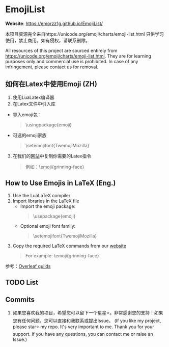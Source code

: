 # EmojiList

**Website**: https://emorzz1g.github.io/EmojiList/

本项目资源完全来自https://unicode.org/emoji/charts/emoji-list.html
只供学习使用，禁止商用。如有侵权，请联系删除。

All resources of this project are sourced entirely from https://unicode.org/emoji/charts/emoji-list.html. They are for learning purposes only and commercial use is prohibited. In case of any infringement, please contact us for removal.

## 如何在Latex中使用Emoji (ZH)
1. 使用LuaLatex编译器
2. 在Latex文件中引入库
- 导入emoji包：
    > \usingpackage{emoji}
- 可选的emoji家族
    > \setemojifont{TwemojiMozilla}
3. 在我们的[网站](https://emorzz1g.github.io/EmojiList/)中复制你需要的Latex指令
    > 例如：\emoji{grinning-face}

## How to Use Emojis in LaTeX (Eng.)
1. Use the LuaLaTeX compiler
2. Import libraries in the LaTeX file
   - Import the emoji package:
     > \usepackage{emoji}
   - Optional emoji font family:
     > \setemojifont{TwemojiMozilla}
3. Copy the required LaTeX commands from our [website](https://emorzz1g.github.io/EmojiList/)
   > For example: \emoji{grinning-face}

参考：[Overleaf guilds](https://www.overleaf.com/learn/latex/Questions/Inserting_emojis_in_LaTeX_documents_on_Overleaf)
    
## TODO List


## Commits
1. 如果您喜欢我的项目，希望您可以留下一个星星⭐。非常感谢您的支持！如果您有任何问题，您可以直接和我联系或提出Issue。
(If you like my project, please star⭐ my repo. It's very important to me. Thank you for your support. If you have any questions, you can contact me or raise an Issue.)
